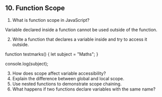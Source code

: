 ## 10. Function Scope
1. What is function scope in JavaScript?

Variable declared inside a function cannot be used outside of the function.

2. Write a function that declares a variable inside and try to access it outside.

function testmarks() {
    let subject = "Maths";
}
 
console.log(subject);

3. How does scope affect variable accessibility?
4. Explain the difference between global and local scope.
5. Use nested functions to demonstrate scope chaining.
6. What happens if two functions declare variables with the same name?
